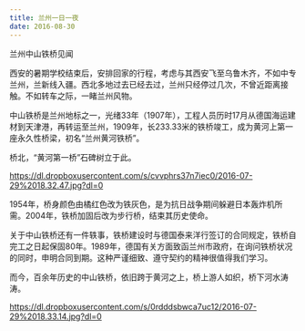 ```yaml
---
title: 兰州一日一夜
date: 2016-08-30
---
```




兰州中山铁桥见闻

西安的暑期学校结束后，安排回家的行程，考虑与其西安飞至乌鲁木齐，不如中专兰州，兰新线入疆。西北多地过去已经去过，兰州只经停过几次，不曾近距离接触。不如转车之际，一睹兰州风物。

中山铁桥是兰州地标之一，光绪33年（1907年），工程人员历时17月从德国海运建材到天津港，再转运至兰州，1909年，长233.33米的铁桥竣工，成为黄河上第一座永久性桥梁，初名“兰州黄河铁桥”。
 

桥北，“黄河第一桥”石碑树立于此。

<https://dl.dropboxusercontent.com/s/cvvphrs37n7iec0/2016-07-29%2018.32.47.jpg?dl=0>

1954年，桥身颜色由橘红色改为铁灰色，是为抗日战争期间躲避日本轰炸机所需。2004年，铁桥加固后改为步行桥，结束其历史使命。

关于中山铁桥还有一件轶事，铁桥建设时与德国泰来洋行签订的合同规定，铁桥自完工之日起保固80年。1989年，德国有关方面致函兰州市政府，在询问铁桥状况的同时，申明合同到期。这种严谨细致、遵守契约的精神很值得我们学习。

而今，百余年历史的中山铁桥，依旧跨于黄河之上，桥上游人如织，桥下河水涛涛。

<https://dl.dropboxusercontent.com/s/0rdddsbwca7uc12/2016-07-29%2018.33.14.jpg?dl=0>
 



